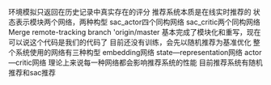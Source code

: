 环境模拟只返回在历史记录中真实存在的评分
推荐系统本质是在线实时推荐的
状态表示模块两个网络，两种构型
sac_actor四个同构网络
sac_critic两个同构网络
Merge remote-tracking branch 'origin/master
基本完成了模块化和重写，现在可以说这个代码是我们的代码了
目前还没有训练，会先以随机推荐为基准优化
整个系统使用的网络有三种构型
embedding网络
state—representation网络
actor—critic网络
理论上来说每一种网络都会影响推荐系统的性能
目前推荐系统有随机推荐和sac推荐

